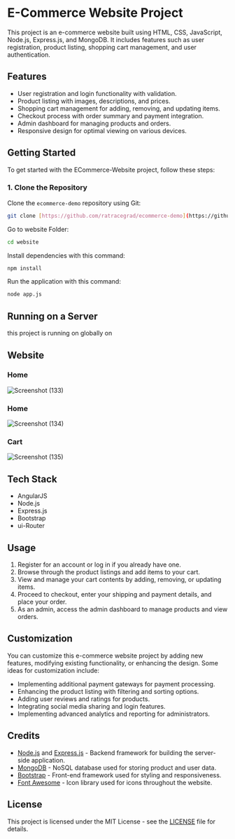 # E-Commerce Website Project

This project is an e-commerce website built using HTML, CSS, JavaScript, Node.js, Express.js, and MongoDB. It includes features such as user registration, product listing, shopping cart management, and user authentication.

## Features

- User registration and login functionality with validation.
- Product listing with images, descriptions, and prices.
- Shopping cart management for adding, removing, and updating items.
- Checkout process with order summary and payment integration.
- Admin dashboard for managing products and orders.
- Responsive design for optimal viewing on various devices.

## Getting Started

To get started with the ECommerce-Website project, follow these steps:

### 1. Clone the Repository

Clone the `ecommerce-demo` repository using Git:

```bash
git clone [https://github.com/ratracegrad/ecommerce-demo](https://github.com/Khaire7031/ECommerce-Website.git)
```

Go to website Folder:
```bash
cd website
```

Install dependencies with this command:
```bash
npm install
```

Run the application with this command:
```bash
node app.js
```

## Running on a Server

this project is running on globally on 

## Website 

### Home
![Screenshot (133)](https://github.com/Khaire7031/ECommerce-Website/assets/121940469/86bde982-deeb-4d0f-9f6d-fc0c53dcd04a)

### Home
![Screenshot (134)](https://github.com/Khaire7031/ECommerce-Website/assets/121940469/c9914763-a873-4349-82d7-b0d702a0f644)


### Cart
![Screenshot (135)](https://github.com/Khaire7031/ECommerce-Website/assets/121940469/393389fe-8b52-4e6a-a96f-a3deb76a2c0e)


## Tech Stack
* AngularJS
* Node.js
* Express.js
* Bootstrap
* ui-Router
  
## Usage

1. Register for an account or log in if you already have one.
2. Browse through the product listings and add items to your cart.
3. View and manage your cart contents by adding, removing, or updating items.
4. Proceed to checkout, enter your shipping and payment details, and place your order.
5. As an admin, access the admin dashboard to manage products and view orders.

## Customization

You can customize this e-commerce website project by adding new features, modifying existing functionality, or enhancing the design. Some ideas for customization include:

- Implementing additional payment gateways for payment processing.
- Enhancing the product listing with filtering and sorting options.
- Adding user reviews and ratings for products.
- Integrating social media sharing and login features.
- Implementing advanced analytics and reporting for administrators.

## Credits

- [Node.js](https://nodejs.org/) and [Express.js](https://expressjs.com/) - Backend framework for building the server-side application.
- [MongoDB](https://www.mongodb.com/) - NoSQL database used for storing product and user data.
- [Bootstrap](https://getbootstrap.com/) - Front-end framework used for styling and responsiveness.
- [Font Awesome](https://fontawesome.com/) - Icon library used for icons throughout the website.

## License

This project is licensed under the MIT License - see the [LICENSE](LICENSE) file for details.
